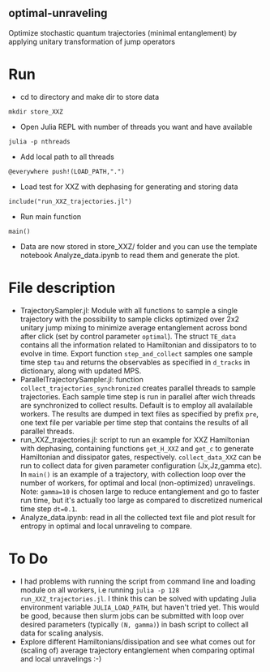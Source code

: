 ## optimal-unraveling
Optimize stochastic quantum trajectories (minimal entanglement) by applying unitary transformation of jump operators
# Run 
* cd to directory and make dir to store data
```
mkdir store_XXZ
```

* Open Julia REPL with number of threads you want and have available
```
julia -p nthreads
```
* Add local path to all threads
```
@everywhere push!(LOAD_PATH,".")
```
* Load test for XXZ with dephasing for generating and storing data
```
include("run_XXZ_trajectories.jl")
```
* Run main function
```
main()
```
* Data are now stored in store_XXZ/ folder and you can use the template notebook Analyze_data.ipynb to read them and generate the plot.


# File description

* TrajectorySampler.jl: Module with all functions to sample a single trajectory with the possibility to sample clicks optimized over 2x2 unitary jump mixing to minimize average entanglement across bond after click (set by control parameter ```optimal```). The struct ```TE_data``` contains all the information related to Hamiltonian and dissipators to to evolve in time. Export function ```step_and_collect``` samples one sample time step ```tau``` and returns the observables as specified in ```d_tracks``` in dictionary, along with updated MPS.
* ParallelTrajectorySampler.jl: function ```collect_trajectories_synchronized``` creates parallel threads to sample trajectories. Each sample time step is run in parallel after wich threads are synchronized to collect results. Default is to employ all avalailable workers. The results are dumped in text files as specified by prefix ```pre```, one text file per variable per time step that contains the results of all parallel threads.
* run_XXZ_trajectories.jl: script to run an example for XXZ Hamiltonian with dephasing, containing functions ```get_H_XXZ``` and ```get_c``` to generate Hamiltonian and dissipator gates, respectively. ```collect_data_XXZ``` can be run to collect data for given parameter configuration (Jx,Jz,gamma etc). In ```main()``` is an example of a trajectory, with collection loop over the number of workers, for optimal and local (non-optimized) unravelings. Note: ```gamma=10``` is chosen large to reduce entanglement and go to faster run time, but it's actually too large as compared to discretized numerical time step ```dt=0.1```.
* Analyze_data.ipynb: read in all the collected text file and plot result for entropy in optimal and local unraveling to compare.

# To Do
* I had problems with running the script from command line and loading module on all workers, i.e running ```julia -p 128 run_XXZ_trajectories.jl```. I think this can be solved with updating Julia environment variable ```JULIA_LOAD_PATH```, but haven't tried yet. This would be good, because then slurm jobs can be submitted with loop over desired parameters (typically ```(N, gamma)```) in bash script to collect all data for scaling analysis.
* Explore different Hamiltonians/dissipation and see what comes out for (scaling of) average trajectory entanglement when comparing optimal and local unravelings :-)

